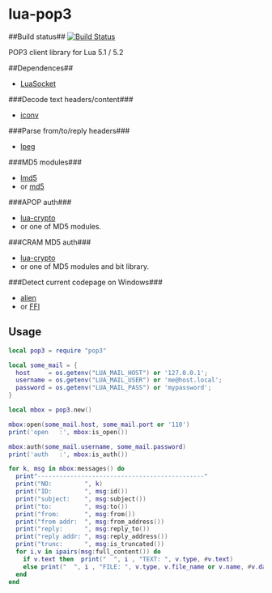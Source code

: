 lua-pop3
============
##Build status##
[![Build Status](https://travis-ci.org/moteus/lua-pop3.png?branch=master)](https://travis-ci.org/moteus/lua-pop3)

POP3 client library for Lua 5.1 / 5.2

##Dependences##
* [LuaSocket](http://www.impa.br/~diego/software/luasocket)

###Decode text headers/content###
* [iconv](http://ittner.github.com/lua-iconv)

###Parse from/to/reply headers###
* [lpeg](http://www.inf.puc-rio.br/~roberto/lpeg)

###MD5 modules###
* [lmd5](http://www.tecgraf.puc-rio.br/~lhf/ftp/lua/#lmd5)
* or [md5](http://www.keplerproject.org/md5/index.html)

###APOP auth###
* [lua-crypto](http://luacrypto.luaforge.net)
* or one of MD5 modules.

###CRAM MD5 auth###
* [lua-crypto](http://luacrypto.luaforge.net)
* or one of MD5 modules and bit library.

###Detect current codepage on Windows###
* [alien](http://mascarenhas.github.io/alien)
* or [FFI](https://github.com/jmckaskill/luaffi)

## Usage ##

```lua
local pop3 = require "pop3"

local some_mail = {
  host     = os.getenv("LUA_MAIL_HOST") or '127.0.0.1';
  username = os.getenv("LUA_MAIL_USER") or 'me@host.local';
  password = os.getenv("LUA_MAIL_PASS") or 'mypassword';
}

local mbox = pop3.new()

mbox:open(some_mail.host, some_mail.port or '110')
print('open   :', mbox:is_open())

mbox:auth(some_mail.username, some_mail.password)
print('auth   :', mbox:is_auth())

for k, msg in mbox:messages() do
  print"----------------------------------------------"
  print("NO:         ", k)
  print("ID:         ", msg:id())
  print("subject:    ", msg:subject())
  print("to:         ", msg:to())
  print("from:       ", msg:from())
  print("from addr:  ", msg:from_address())
  print("reply:      ", msg:reply_to())
  print("reply addr: ", msg:reply_address())
  print("trunc:      ", msg:is_truncated())
  for i,v in ipairs(msg:full_content()) do
    if v.text then  print("  ", i , "TEXT: ", v.type, #v.text)
    else print("  ", i , "FILE: ", v.type, v.file_name or v.name, #v.data) end
  end
end
```